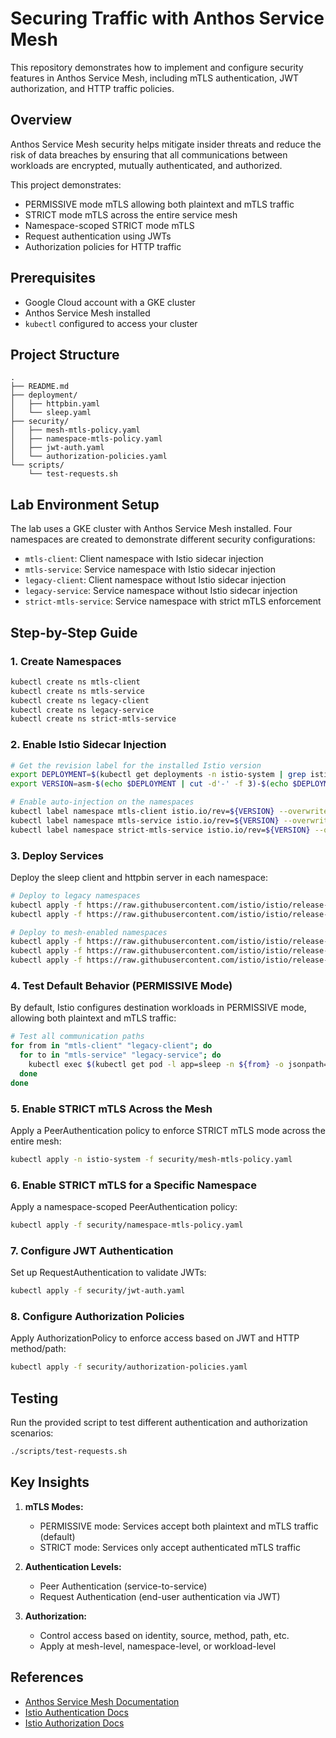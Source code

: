# Securing Traffic with Anthos Service Mesh

This repository demonstrates how to implement and configure security features in Anthos Service Mesh, including mTLS authentication, JWT authorization, and HTTP traffic policies.

## Overview

Anthos Service Mesh security helps mitigate insider threats and reduce the risk of data breaches by ensuring that all communications between workloads are encrypted, mutually authenticated, and authorized.

This project demonstrates:
- PERMISSIVE mode mTLS allowing both plaintext and mTLS traffic
- STRICT mode mTLS across the entire service mesh
- Namespace-scoped STRICT mode mTLS
- Request authentication using JWTs
- Authorization policies for HTTP traffic

## Prerequisites

- Google Cloud account with a GKE cluster
- Anthos Service Mesh installed
- `kubectl` configured to access your cluster

## Project Structure

```
.
├── README.md
├── deployment/
│   ├── httpbin.yaml
│   └── sleep.yaml
├── security/
│   ├── mesh-mtls-policy.yaml
│   ├── namespace-mtls-policy.yaml
│   ├── jwt-auth.yaml
│   └── authorization-policies.yaml
└── scripts/
    └── test-requests.sh
```

## Lab Environment Setup

The lab uses a GKE cluster with Anthos Service Mesh installed. Four namespaces are created to demonstrate different security configurations:

- `mtls-client`: Client namespace with Istio sidecar injection
- `mtls-service`: Service namespace with Istio sidecar injection
- `legacy-client`: Client namespace without Istio sidecar injection
- `legacy-service`: Service namespace without Istio sidecar injection
- `strict-mtls-service`: Service namespace with strict mTLS enforcement

## Step-by-Step Guide

### 1. Create Namespaces

```bash
kubectl create ns mtls-client
kubectl create ns mtls-service
kubectl create ns legacy-client
kubectl create ns legacy-service
kubectl create ns strict-mtls-service
```

### 2. Enable Istio Sidecar Injection

```bash
# Get the revision label for the installed Istio version
export DEPLOYMENT=$(kubectl get deployments -n istio-system | grep istiod)
export VERSION=asm-$(echo $DEPLOYMENT | cut -d'-' -f 3)-$(echo $DEPLOYMENT | cut -d'-' -f 4 | cut -d' ' -f 1)

# Enable auto-injection on the namespaces
kubectl label namespace mtls-client istio.io/rev=${VERSION} --overwrite
kubectl label namespace mtls-service istio.io/rev=${VERSION} --overwrite
kubectl label namespace strict-mtls-service istio.io/rev=${VERSION} --overwrite
```

### 3. Deploy Services

Deploy the sleep client and httpbin server in each namespace:

```bash
# Deploy to legacy namespaces
kubectl apply -f https://raw.githubusercontent.com/istio/istio/release-1.6/samples/sleep/sleep.yaml -n legacy-client
kubectl apply -f https://raw.githubusercontent.com/istio/istio/release-1.6/samples/httpbin/httpbin.yaml -n legacy-service

# Deploy to mesh-enabled namespaces
kubectl apply -f https://raw.githubusercontent.com/istio/istio/release-1.6/samples/sleep/sleep.yaml -n mtls-client
kubectl apply -f https://raw.githubusercontent.com/istio/istio/release-1.6/samples/httpbin/httpbin.yaml -n mtls-service
kubectl apply -f https://raw.githubusercontent.com/istio/istio/release-1.6/samples/httpbin/httpbin.yaml -n strict-mtls-service
```

### 4. Test Default Behavior (PERMISSIVE Mode)

By default, Istio configures destination workloads in PERMISSIVE mode, allowing both plaintext and mTLS traffic:

```bash
# Test all communication paths
for from in "mtls-client" "legacy-client"; do
  for to in "mtls-service" "legacy-service"; do
    kubectl exec $(kubectl get pod -l app=sleep -n ${from} -o jsonpath={.items..metadata.name}) -c sleep -n ${from} -- curl "http://httpbin.${to}:8000/ip" -s -o /dev/null -w "sleep.${from} to httpbin.${to}: %{http_code}\n"
  done
done
```

### 5. Enable STRICT mTLS Across the Mesh

Apply a PeerAuthentication policy to enforce STRICT mTLS mode across the entire mesh:

```bash
kubectl apply -n istio-system -f security/mesh-mtls-policy.yaml
```

### 6. Enable STRICT mTLS for a Specific Namespace

Apply a namespace-scoped PeerAuthentication policy:

```bash
kubectl apply -f security/namespace-mtls-policy.yaml
```

### 7. Configure JWT Authentication

Set up RequestAuthentication to validate JWTs:

```bash
kubectl apply -f security/jwt-auth.yaml
```

### 8. Configure Authorization Policies

Apply AuthorizationPolicy to enforce access based on JWT and HTTP method/path:

```bash
kubectl apply -f security/authorization-policies.yaml
```

## Testing

Run the provided script to test different authentication and authorization scenarios:

```bash
./scripts/test-requests.sh
```

## Key Insights

1. **mTLS Modes:**
   - PERMISSIVE mode: Services accept both plaintext and mTLS traffic (default)
   - STRICT mode: Services only accept authenticated mTLS traffic

2. **Authentication Levels:**
   - Peer Authentication (service-to-service)
   - Request Authentication (end-user authentication via JWT)

3. **Authorization:**
   - Control access based on identity, source, method, path, etc.
   - Apply at mesh-level, namespace-level, or workload-level

## References

- [Anthos Service Mesh Documentation](https://cloud.google.com/service-mesh/docs)
- [Istio Authentication Docs](https://istio.io/latest/docs/concepts/security/#authentication)
- [Istio Authorization Docs](https://istio.io/latest/docs/concepts/security/#authorization)

